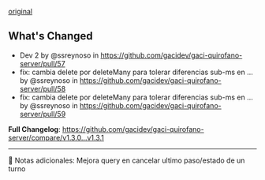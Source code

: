 [original](https://github.com/gacidev/gaci-quirofano-server/releases/tag/v1.3.1)

## What's Changed
* Dev 2 by @ssreynoso in https://github.com/gacidev/gaci-quirofano-server/pull/57
* fix: cambia delete por deleteMany para tolerar diferencias sub-ms en … by @ssreynoso in https://github.com/gacidev/gaci-quirofano-server/pull/58
* fix: cambia delete por deleteMany para tolerar diferencias sub-ms en … by @ssreynoso in https://github.com/gacidev/gaci-quirofano-server/pull/59


**Full Changelog**: https://github.com/gacidev/gaci-quirofano-server/compare/v1.3.0...v1.3.1

---

📝 Notas adicionales:
Mejora query en cancelar ultimo paso/estado de un turno